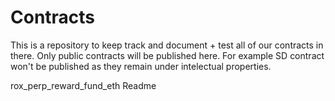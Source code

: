 # Contracts

This is a repository to keep track and document + test all of our contracts in there. Only public contracts will be published here. For example SD contract won't be published as they remain under intelectual properties.

rox_perp_reward_fund_eth Readme
